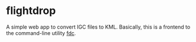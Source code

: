# flightdrop
A simple web app to convert IGC files to KML. Basically, this is a frontend to the command-line utility [fdc](http://github.com/nokinen/fdc).